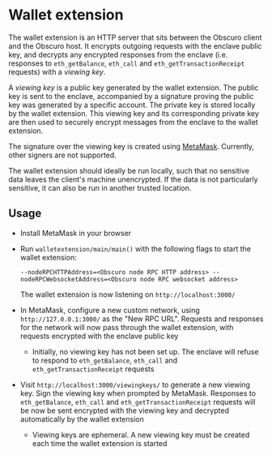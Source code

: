 # Wallet extension

The wallet extension is an HTTP server that sits between the Obscuro client and the Obscuro host. It encrypts outgoing 
requests with the enclave public key, and decrypts any encrypted responses from the enclave (i.e. responses to 
`eth_getBalance`, `eth_call` and `eth_getTransactionReceipt` requests) with a _viewing key_.

A _viewing key_ is a public key generated by the wallet extension. The public key is sent to the enclave, accompanied 
by a signature proving the public key was generated by a specific account. The private key is stored locally by the 
wallet extension. This viewing key and its corresponding private key are then used to securely encrypt messages from 
the enclave to the wallet extension.

The signature over the viewing key is created using [MetaMask](https://metamask.io/). Currently, other signers are not 
supported.

The wallet extension should ideally be run locally, such that no sensitive data leaves the client's machine 
unencrypted. If the data is not particularly sensitive, it can also be run in another trusted location.

## Usage

* Install MetaMask in your browser

* Run `walletextension/main/main()` with the following flags to start the wallet extension:

  ```--nodeRPCHTTPAddress=<Obscuro node RPC HTTP address> --nodeRPCWebsocketAddress=<Obscuro node RPC websocket address>```

  The wallet extension is now listening on `http://localhost:3000/`

* In MetaMask, configure a new custom network, using `http://127.0.0.1:3000/` as the "New RPC URL". Requests and 
  responses for the network will now pass through the wallet extension, with requests encrypted with the enclave 
  public key

    * Initially, no viewing key has not been set up. The enclave will refuse to respond to `eth_getBalance`, `eth_call` 
      and `eth_getTransactionReceipt` requests

* Visit `http://localhost:3000/viewingkeys/` to generate a new viewing key. Sign the viewing key when prompted by 
  MetaMask. Responses to `eth_getBalance`, `eth_call` and `eth_getTransactionReceipt` requests will be now be sent 
  encrypted with the viewing key and decrypted automatically by the wallet extension

    * Viewing keys are ephemeral. A new viewing key must be created each time the wallet extension is started
